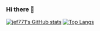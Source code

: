 ### Hi there 👋

<!--
**jef771/jef771** is a ✨ _special_ ✨ repository because its `README.md` (this file) appears on your GitHub profile.

Here are some ideas to get you started:

- 🔭 I’m currently working on ...
- 🌱 I’m currently learning ...
- 👯 I’m looking to collaborate on ...
- 🤔 I’m looking for help with ...
- 💬 Ask me about ...
- 📫 How to reach me: ...
- 😄 Pronouns: ...
- ⚡ Fun fact: ...
-->


[![jef771's GitHub stats](https://github-readme-stats.vercel.app/api?username=jef771&show_icons=true&theme=graywhite)](https://github.com/jef771/github-readme-stats)
[![Top Langs](https://github-readme-stats.vercel.app/api/top-langs/?username=jef771&layout=compact&langs_count=8&card_width=200)](https://github.com/jef771/github-readme-stats)

